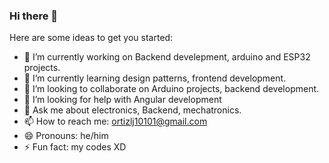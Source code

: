 ### Hi there 👋

Here are some ideas to get you started:

- 🔭 I’m currently working on Backend develepment, arduino and ESP32 projects.
- 🌱 I’m currently learning design patterns, frontend development. 
- 👯 I’m looking to collaborate on Arduino projects, backend development.
- 🤔 I’m looking for help with Angular development
- 💬 Ask me about electronics, Backend, mechatronics.
- 📫 How to reach me: ortizlj10101@gmail.com
- 😄 Pronouns: he/him
- ⚡ Fun fact: my codes XD

